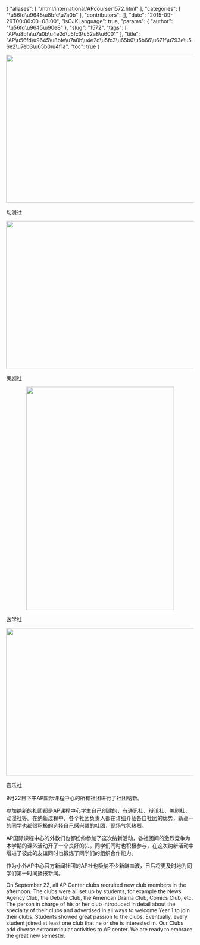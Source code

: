 {
    "aliases": [
        "/html/international/APcourse/1572.html"
    ],
    "categories": [
        "\u56fd\u9645\u8bfe\u7a0b"
    ],
    "contributors": [],
    "date": "2015-09-29T00:00:00+08:00",
    "isCJKLanguage": true,
    "params": {
        "author": "\u56fd\u9645\u90e8"
    },
    "slug": "1572",
    "tags": [
        "AP\u8bfe\u7a0b\u4e2d\u5fc3\u52a8\u6001"
    ],
    "title": "AP\u56fd\u9645\u8bfe\u7a0b\u4e2d\u5fc3\u65b0\u5b66\u671f\u793e\u56e2\u7eb3\u65b0\u4f1a",
    "toc": true
}


<img
    src="https://cdn.tfls.online/mirror/full/72b9191598b0cfde6bf84628c76a6d417716cc69.jpg"
    style="display:block;margin-left:auto;margin-right:auto;"
    decoding="async"
    fetchpriority="auto"
    loading="lazy"
    height="398"
    width="600"
/>




动漫社





<img
    src="https://cdn.tfls.online/mirror/full/31ec832e0a5653f28ab93638facdcd71a1b9aedc.jpg"
    style="display:block;margin-left:auto;margin-right:auto;"
    decoding="async"
    fetchpriority="auto"
    loading="lazy"
    height="398"
    width="600"
/>




美剧社




  






<img
    src="https://cdn.tfls.online/mirror/full/a7d96570df50bbc9bbe442cf21391d431e8c0e79.jpg"
    style="display:block;margin-left:auto;margin-right:auto;"
    decoding="async"
    fetchpriority="auto"
    loading="lazy"
    height="600"
    width="397"
/>




医学社





<img
    src="https://cdn.tfls.online/mirror/full/d69d5e511692a6d5e24846c10b882cbc25a2b30c.jpg"
    style="display:block;margin-left:auto;margin-right:auto;"
    decoding="async"
    fetchpriority="auto"
    loading="lazy"
    height="398"
    width="600"
/>




音乐社




  





9月22日下午AP国际课程中心的所有社团进行了社团纳新。




参加纳新的社团都是AP课程中心学生自己创建的，有通讯社、辩论社、美剧社、动漫社等。在纳新过程中，各个社团负责人都在详细介绍各自社团的优势，新高一的同学也都很积极的选择自己感兴趣的社团，现场气氛热烈。




AP国际课程中心的外教们也都纷纷参加了这次纳新活动，各社团间的激烈竞争为本学期的课外活动开了一个良好的头。同学们同时也积极参与，在这次纳新活动中增进了彼此的友谊同时也锻炼了同学们的组织合作能力。




作为小外AP中心官方新闻社团的AP社也吸纳不少新鲜血液，日后将更及时地为同学们第一时间播报新闻。









On September
22, all AP Center clubs recruited new club members in the afternoon. The
clubs were all set up by students, for example the
News Agency Club, the Debate Club, the American Drama Club, Comics Club, etc. The person in charge of his or her club introduced in detail about the specialty of their clubs and advertised in all ways to welcome Year 1 to join their clubs. Students showed great passion to the clubs. Eventually, every student
joined at least one club that he or she is interested
in. Our Clubs add diverse extracurricular activities to AP center. We are ready to embrace the great new semester.




  



